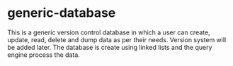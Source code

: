 # generic-database
This is a generic version control database in which a user can create, update, read, delete and dump data as per their needs. Version system will be added later. The database is create using linked lists and the query engine process the data.
